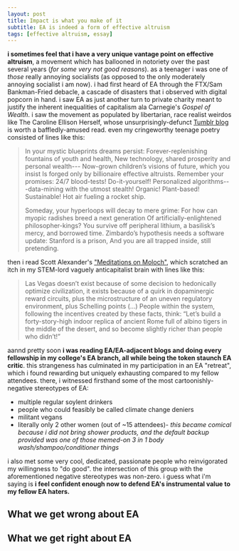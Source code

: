 ```yaml
---
layout: post
title: Impact is what you make of it
subtitle: EA is indeed a form of effective altruism
tags: [effective altruism, essay]
---
```

**i sometimes feel that i have a very unique vantage point on effective altruism**, a movement which has ballooned in notoriety over the past several years (*for some very not good reasons*). as a teenager i was one of *those* really annoying socialists (as opposed to the only moderately annoying socialist i am now). i had first heard of EA through the FTX/Sam Bankman-Fried debacle, a cascade of disasters that i observed with digital popcorn in hand. i saw EA as just another turn to private charity meant to justify the inherent inequalities of capitalism ala Carnegie's *Gospel of Wealth*. i saw the movement as populated by libertarian, race realist weirdos like The Caroline Ellison Herself, whose unsurprisingly-defunct [Tumblr blog](https://caroline.milkyeggs.com/worldoptimization) is worth a baffledly-amused read. even my cringeworthy teenage poetry consisted of lines like this:

> In your mystic blueprints dreams persist: 
> Forever-replenishing fountains of youth and health, 
> New technology, shared prosperity and personal wealth--- 
> Now-grown children’s visions of future, which you insist 
> Is forged only by billionaire effective altruists. 
> Remember your promises: 24/7 blood-tests! Do-it-yourself! 
> Personalized algorithms---data-mining with the utmost stealth! 
> Organic! Plant-based! Sustainable! Hot air fueling a rocket ship. 
> 
> Someday, your hyperloops will decay to mere grime: 
> For how can myopic radishes breed a next generation 
> Of artificially-enlightened philosopher-kings? 
> You survive off peripheral lithium, a basilisk’s mercy, and borrowed time. 
> Zimbardo’s hypothesis needs a software update: Stanford is a prison, 
> And you are all trapped inside, still pretending.

then i read Scott Alexander's ["Meditations on Moloch"](https://slatestarcodex.com/2014/07/30/meditations-on-moloch/), which scratched an itch in my STEM-lord vaguely anticapitalist brain with lines like this:
> Las Vegas doesn’t exist because of some decision to hedonically optimize civilization, it exists because of a quirk in dopaminergic reward circuits, plus the microstructure of an uneven regulatory environment, plus Schelling points (...) People within the system, following the incentives created by these facts, think: “Let’s build a forty-story-high indoor replica of ancient Rome full of albino tigers in the middle of the desert, and so become slightly richer than people who didn’t!”

aannd pretty soon **i was reading EA/EA-adjacent blogs and doing every fellowship in my college's EA branch, all while being the token staunch EA critic**. this strangeness has culminated in my participation in an EA "retreat", which i found rewarding but uniquely exhausting compared to my fellow attendees. there, i witnessed firsthand some of the most cartoonishly-negative stereotypes of EA:
- multiple regular soylent drinkers
- people who could feasibly be called climate change deniers
- militant vegans
- literally only 2 other women (out of ~15 attendees)- *this became comical because i did not bring shower products, and the default backup provided was one of those memed-on 3 in 1 body wash/shampoo/conditioner things*

i also met some very cool, dedicated, passionate people who reinvigorated my willingness to "do good". the intersection of this group with the aforementioned negative stereotypes was non-zero. i guess what i'm saying is **i feel confident enough now to defend EA's instrumental value to my fellow EA haters.**

What we get wrong about EA
-

What we get right about EA
-
<!--stackedit_data:
eyJoaXN0b3J5IjpbMjA3NTU5MDU2OCw5NjA5ODM3NjRdfQ==
-->
